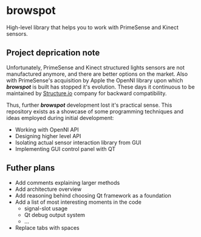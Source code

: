 # browspot
High-level library that helps you to work with PrimeSense and Kinect sensors.

## Project deprication note
Unfortunately, PrimeSense and Kinect structured lights sensors are not manufactured anymore, and there are better options on the market. Also with PrimeSense's acquisition by Apple the OpenNI library upon which ***browspot*** is built has stopped it's evolution. These days it continuous to be maintained by [Structure.io](structure.io) company for backward compatibility. 

Thus, further ***browspot*** development lost it's practical sense. This repository exists as a showcase of some programming techniques and ideas employed during initial development:

* Working with OpenNI API
* Designing higher level API
* Isolating actual sensor interaction library from GUI
* Implementing GUI control panel with QT

## Futher plans

* Add comments explaining larger methods
* Add architecture overview
* Add reasoning behind choosing Qt framework as a foundation
* Add a list of most interesting moments in the code
  - signal-slot usage
  - Qt debug output system
  - ...
* Replace tabs with spaces
